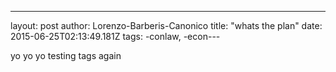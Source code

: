 ---
layout: post 
author: Lorenzo-Barberis-Canonico 
title:  "whats the plan" 
date:   2015-06-25T02:13:49.181Z 
tags: 
-conlaw,
-econ---

yo yo yo testing tags again